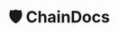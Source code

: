 # 🛡️ ChainDocs

<figure><img src="../../../.gitbook/assets/image-removebg-preview_(20)-transformed.jpeg" alt=""><figcaption></figcaption></figure>
